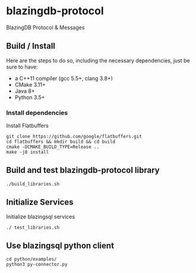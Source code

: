 
# blazingdb-protocol
BlazingDB Protocol &amp; Messages

## Build / Install 

Here are the steps to do so, including the necessary dependencies, just be sure to have:

- a C++11 compiler (gcc 5.5+, clang 3.8+)
- CMake 3.11+
- Java 8+
- Python 3.5+

### Install dependencies

Install Flatbuffers

```
git clone https://github.com/google/flatbuffers.git
cd flatbuffers && mkdir build && cd build
cmake -DCMAKE_BUILD_TYPE=Release ..
make -j8 install
```

## Build and test blazingdb-protocol library

```
./build_libraries.sh
```

## Initialize Services

Initialize blazingsql services

```
./ test_libraries.sh
```

## Use blazingsql python client 

```
cd python/examples/
python3 py-connector.py

```
